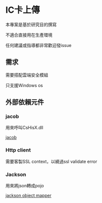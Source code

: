 # IC卡上傳

本專案是基於研究目的撰寫

不適合直接用在生產環境

任何建議或指導都非常歡迎發issue

## 需求

需要搭配雲端安全模組

只支援Windows os

## 外部依賴元件

### jacob

用來呼叫CsHisX.dll

[jacob](https://github.com/freemansoft/jacob-project)

### Http client

需要客製SSL context，以繞過ssl validate error

### Jackson

用來將json轉成pojo

[jackson object mapper](https://www.baeldung.com/jackson-object-mapper-tutorial)

